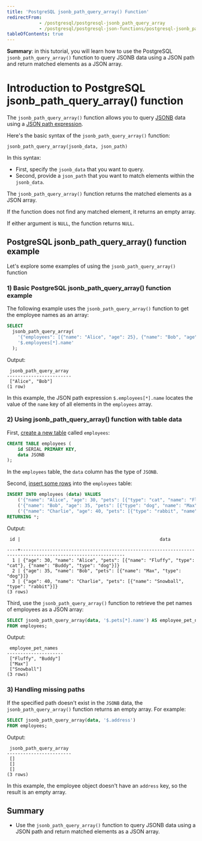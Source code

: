 ```yaml
---
title: 'PostgreSQL jsonb_path_query_array() Function'
redirectFrom:
            - /postgresql/postgresql-jsonb_path_query_array 
            - /postgresql/postgresql-json-functions/postgresql-jsonb_path_query_array
tableOfContents: true
---
```


**Summary**: in this tutorial, you will learn how to use the PostgreSQL `jsonb_path_query_array()` function to query JSONB data using a JSON path and return matched elements as a JSON array.

# Introduction to PostgreSQL jsonb_path_query_array() function

The `jsonb_path_query_array()` function allows you to query [JSONB](/postgresql/postgresql-json) data using a [JSON path expression](/postgresql/postgresql-json-functions/postgresql-json-path).

Here's the basic syntax of the `jsonb_path_query_array()` function:

```
jsonb_path_query_array(jsonb_data, json_path)
```

In this syntax:

- First, specify the `jsonb_data` that you want to query.
- Second, provide a `json_path` that you want to match elements within the `jsonb_data`.

The `jsonb_path_query_array()` function returns the matched elements as a JSON array.

If the function does not find any matched element, it returns an empty array.

If either argument is `NULL`, the function returns `NULL`.

## PostgreSQL jsonb_path_query_array() function example

Let's explore some examples of using the `jsonb_path_query_array()` function

### 1) Basic PostgreSQL jsonb_path_query_array() function example

The following example uses the `jsonb_path_query_array()` function to get the employee names as an array:

```sql
SELECT
  jsonb_path_query_array(
    '{"employees": [{"name": "Alice", "age": 25}, {"name": "Bob", "age": 30}]}',
    '$.employees[*].name'
  );
```

Output:

```
 jsonb_path_query_array
------------------------
 ["Alice", "Bob"]
(1 row)
```

In this example, the JSON path expression `$.employees[*].name` locates the value of the `name` key of all elements in the `employees` array.

### 2) Using jsonb_path_query_array() function with table data

First, [create a new table](/postgresql/postgresql-create-table) called `employees`:

```sql
CREATE TABLE employees (
    id SERIAL PRIMARY KEY,
    data JSONB
);
```

In the `employees` table, the `data` column has the type of `JSONB`.

Second, [insert some rows](/postgresql/postgresql-insert-multiple-rows) into the `employees` table:

```sql
INSERT INTO employees (data) VALUES
    ('{"name": "Alice", "age": 30, "pets": [{"type": "cat", "name": "Fluffy"}, {"type": "dog", "name": "Buddy"}]}'),
    ('{"name": "Bob", "age": 35, "pets": [{"type": "dog", "name": "Max"}]}'),
    ('{"name": "Charlie", "age": 40, "pets": [{"type": "rabbit", "name": "Snowball"}]}')
RETURNING *;
```

Output:

```
 id |                                                    data

----+-------------------------------------------------------------------------------------------------------------
  1 | {"age": 30, "name": "Alice", "pets": [{"name": "Fluffy", "type": "cat"}, {"name": "Buddy", "type": "dog"}]}
  2 | {"age": 35, "name": "Bob", "pets": [{"name": "Max", "type": "dog"}]}
  3 | {"age": 40, "name": "Charlie", "pets": [{"name": "Snowball", "type": "rabbit"}]}
(3 rows)
```

Third, use the `jsonb_path_query_array()` function to retrieve the pet names of employees as a JSON array:

```sql
SELECT jsonb_path_query_array(data, '$.pets[*].name') AS employee_pet_names
FROM employees;
```

Output:

```
 employee_pet_names
---------------------
 ["Fluffy", "Buddy"]
 ["Max"]
 ["Snowball"]
(3 rows)
```

### 3) Handling missing paths

If the specified path doesn't exist in the `JSONB` data, the `jsonb_path_query_array()` function returns an empty array. For example:

```sql
SELECT jsonb_path_query_array(data, '$.address')
FROM employees;
```

Output:

```
 jsonb_path_query_array
------------------------
 []
 []
 []
(3 rows)
```

In this example, the employee object doesn't have an `address` key, so the result is an empty array.

## Summary

- Use the `jsonb_path_query_array()` function to query JSONB data using a JSON path and return matched elements as a JSON array.
